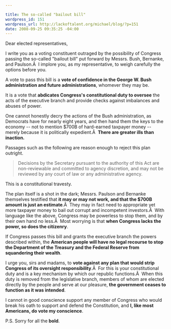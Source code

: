```yaml
--- 

title: The so-called "bailout bill"
wordpress_id: 151
wordpress_url: http://lackoftalent.org/michael/blog/?p=151
date: 2008-09-25 09:35:25 -04:00
---
```

Dear elected representatives,

I write you as a voting constituent outraged by the possibility of Congress passing the so-called "bailout bill" put forward by Messrs. Bush, Bernanke, and Paulson.Â  I implore you, as my representative, to weigh carefully the options before you.

A vote to pass this bill is a <strong>vote of confidence in the George W. Bush administration and future administrations</strong>, whomever they may be.

It is a vote that <strong>abdicates Congress's constitutional duty to oversee</strong> the acts of the executive branch and provide checks against imbalances and abuses of power.

One cannot honestly decry the actions of the Bush administration, as Democrats have for nearly eight years, and then hand them the keys to the economy -- not to mention $700B of hard-earned taxpayer money -- merely because it is politically expedient.Â  <strong>There are greater ills than inaction.</strong>

Passages such as the following are reason enough to reject this plan outright.
<blockquote>Decisions by the Secretary pursuant to the authority of this Act are non-reviewable and committed to agency discretion, and may not be reviewed by any court of law or any administrative agency.</blockquote>
This is a constitutional travesty.

The plan itself is a shot in the dark; Messrs. Paulson and Bernanke themselves testified that <strong>it may or may not work, and that the $700B amount is just an estimate</strong>.Â  They may in fact need to appropriate yet more taxpayer money to bail out corrupt and incompetent investors.Â  With language like the above, Congress may be powerless to stop them, and by their own hand no less.Â  Most worrying is that <strong>when Congress lacks the power, so does the citizenry</strong>.

If Congress passes this bill and grants the executive branch the powers described within, the <strong>American people will have no legal recourse to stop the Department of the Treasury and the Federal Reserve from squandering their wealth</strong>.

I urge you, sirs and madams, to <strong>vote against any plan that would strip Congress of its oversight responsibility</strong>.Â  For this is your constitutional duty and is a key mechanism by which our republic functions.Â  When this duty is removed from the legislative branch, members of whom are elected directly by the people and serve at our pleasure, <strong>the government ceases to function as it was intended</strong>.

I cannot in good conscience support any member of Congress who would break his oath to support and defend the Constitution, and <strong>I, like most Americans, do vote my conscience</strong>.

P.S. Sorry for all the <strong>bold</strong>.
